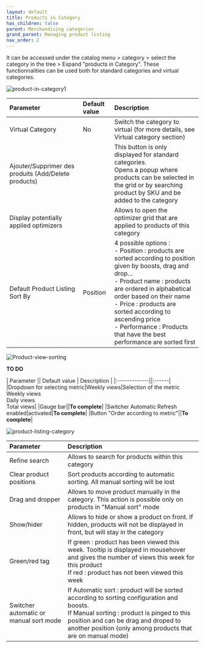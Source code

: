 ```yaml
---
layout: default
title: Products in Category
has_children: false
parent: Merchandising categories
grand_parent: Managing product listing
nav_order: 2
---
```

It can be accessed under the catalog menu > category > select the category in the tree > Expand "products in Category".
These functionnalities can be used both for standard categories and virtual categories.

![product-in-category1](https://user-images.githubusercontent.com/98949123/154659268-28bab1a1-d313-44cd-96d4-1239b1eac7f7.PNG)

| Parameter    | Default value | Description |
|:-------------|:------------------|:------|
|Virtual Category|No|Switch the category to virtual (for more details, see Virtual category section)|
|Ajouter/Supprimer des produits (Add/Delete products)||This button is only displayed for standard categories. <br/> Opens a popup where products can be selected in the grid or by searching product by SKU and be added to the category|
|Display potentially applied optimizers||Allows to open the optimizer grid that are applied to products of this category|
|Default Product Listing Sort By|Position|4 possible options : <br/> - Position : products are sorted according to position given by boosts, drag and drop... <br/> - Product name : products are ordered in alphabetical order based on their name <br/> - Price : products are sorted according to ascending price <br/> - Performance : Products that have the best performance are sorted first|

![Product-view-sorting](https://user-images.githubusercontent.com/98949123/154703520-d054e2bd-fb63-4024-9c31-f7efa4e4bb1d.PNG)

**TO DO**

| Parameter    || Default value | Description |
|:-------------||:------|
|Dropdown for selecting metric|Weekly views|Selection of the metric <br/> Weekly views <br/> Daily views <br/> Total views|
|Gauge bar||**To complete**|
|Switcher Automatic Refresh enabled|activated|**To complete**|
|Button "Order according to metric"||**To complete**|

![product-listing-category](https://user-images.githubusercontent.com/98949123/154704869-3330dd89-574a-4ef4-af17-d68061a571bc.PNG)

| Parameter    | Description |
|:-------------|:------|
|Refine search|Allows to search for products within this category|
|Clear product positions|Sort products according to automatic sorting. All manual sorting will be lost|
|Drag and dropper|Allows to move product manually in the category. This action is possible only on products in "Manual sort" mode|
|Show/hider|Allows to hide or show a product on front. If hidden, products will not be displayed in front, but will stay in the category|
|Green/red tag|If green : product has been viewed this week. Tooltip is displayed in mousehover and gives the number of views this week for this product <br/> If red : product has not been viewed this week|
|Switcher automatic or manual sort mode|If Automatic sort : product will be sorted according to sorting configuration and boosts. <br/> If Manual sorting : product is pinged to this position and can be drag and droped to another position (only among products that are on manual mode)|






